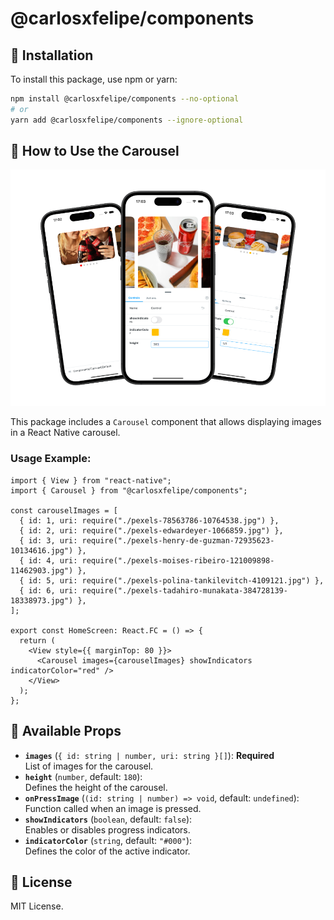 # @carlosxfelipe/components

## 📌 Installation

To install this package, use npm or yarn:

```sh
npm install @carlosxfelipe/components --no-optional
# or
yarn add @carlosxfelipe/components --ignore-optional
```

## 🚀 How to Use the Carousel

<p align="center">
  <img src="./124shots_so.png" alt="Preview do Projeto" />
</p>

This package includes a `Carousel` component that allows displaying images in a React Native carousel.

### Usage Example:

```tsx
import { View } from "react-native";
import { Carousel } from "@carlosxfelipe/components";

const carouselImages = [
  { id: 1, uri: require("./pexels-78563786-10764538.jpg") },
  { id: 2, uri: require("./pexels-edwardeyer-1066859.jpg") },
  { id: 3, uri: require("./pexels-henry-de-guzman-72935623-10134616.jpg") },
  { id: 4, uri: require("./pexels-moises-ribeiro-121009898-11462903.jpg") },
  { id: 5, uri: require("./pexels-polina-tankilevitch-4109121.jpg") },
  { id: 6, uri: require("./pexels-tadahiro-munakata-384728139-18338973.jpg") },
];

export const HomeScreen: React.FC = () => {
  return (
    <View style={{ marginTop: 80 }}>
      <Carousel images={carouselImages} showIndicators indicatorColor="red" />
    </View>
  );
};
```

## 🎯 Available Props

- **`images`** (`{ id: string | number, uri: string }[]`): **Required**  
  List of images for the carousel.
- **`height`** (`number`, default: `180`):  
  Defines the height of the carousel.
- **`onPressImage`** (`(id: string | number) => void`, default: `undefined`):  
  Function called when an image is pressed.
- **`showIndicators`** (`boolean`, default: `false`):  
  Enables or disables progress indicators.
- **`indicatorColor`** (`string`, default: `"#000"`):  
  Defines the color of the active indicator.

## 📜 License

MIT License.
